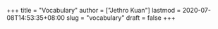 +++
title = "Vocabulary"
author = ["Jethro Kuan"]
lastmod = 2020-07-08T14:53:35+08:00
slug = "vocabulary"
draft = false
+++
